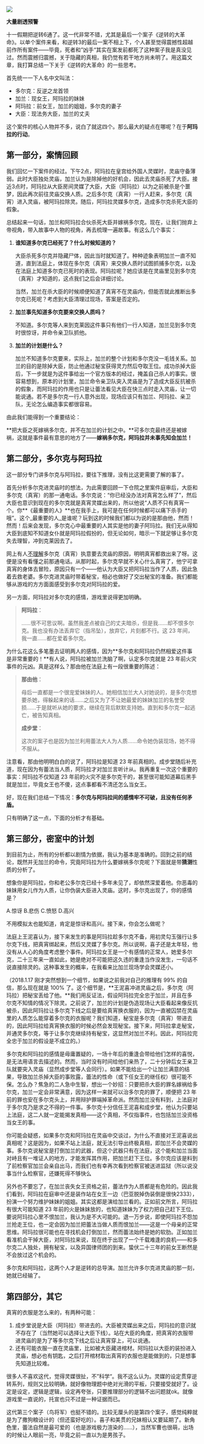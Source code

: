 ![](https://oftdwlsct.qnssl.com/Rayfa.jpg)

**大量剧透预警**

十一假期把逆转6通了。这一代非常不错，尤其是最后一个案子《逆转的大革命》。以单个案件来看，和逆转3的最后一案不相上下，个人甚至觉得震撼性超越前作所有案件——毕竟，死者和”凶手“其实在案发前都死了这种案子我是真没见过。然而震撼归震撼，关于隐藏的真相，我仍觉有若干地方尚未明了。用这篇文章，我打算总结一下关于《逆转的大革命》的一些思考。

首先统一一下人名中文叫法：

- 多尔克：反逆之龙首领
- 加兰：现女王，阿玛拉的妹妹
- 阿玛拉：前女王，加兰的姐姐，多尔克的妻子
- 大臣：现法务大臣，加兰的丈夫

这个案件的核心人物并不多，说白了就这四个。那么最大的疑点在哪呢？在于**阿玛拉的行动**。

## 第一部分，案情回顾

我们回忆一下案件的经过。下午2点，阿玛拉在皇宫给外国人灵媒时，灵庙守备薄弱。此时大臣独处灵庙，加兰认为是除掉他的好机会，因此去灵庙杀死了大臣。接近3点时，阿玛拉从大臣房间灵媒了大臣，大臣（阿玛拉）以为之前被杀是个噩梦，因此再次前往灵庙交换人质。之后多尔克（真宵）一行人赶来，多尔克（真宵）进入灵庙，被阿玛拉除灵。随后，阿玛拉灵媒多尔克，造成多尔克杀死大臣的假象。

总结起来一句话，加兰和阿玛拉合伙杀死大臣并嫁祸多尔克。现在，让我们抛弃上帝视角，带入故事中人物的视角，再去梳理一遍故事。有这么几个事实：

1. **谁知道多尔克已经死了？什么时候知道的？**

   大臣杀死多尔克并隐藏尸体，因此当时就知道了。种种迹象表明加兰一直不知道，直到法庭上，体现在多尔克（真宵）来交换人质时试图抓捕多尔克，以及在法庭上知道多尔克已死时的表现。阿玛拉呢？她应该是在灵庙里见到多尔克（真宵）才知道的，这点我们之后会详细讨论。

   当然，加兰在杀大臣的时候顺便知道了真宵不在灵庙内，但能否就此推断出多尔克已死呢？考虑到大臣清理过现场，答案是否定的。

2. **加兰事先知道多尔克要来交换人质吗？**

   不知道。多尔克等人来到克莱因这件事只有他们一行人知道，加兰见到多尔克时很惊讶，并命令亲卫队抓他。

3. **加兰的计划是什么？**

   加兰不知道多尔克要来，实际上，加兰的整个计划和多尔克没一毛钱关系。加兰的目的是除掉大臣，防止他通过秘宝获得灵力然后夺取王位。成功杀掉大臣后，下一步就是为这件事给出一个官方版本的经过，掩盖自己杀人的事实。很容易想到，原本的计划里，加兰命令亲卫队突入灵庙是为了造成大臣反抗被杀的假象，而阿玛拉的作用也只是让蕾法看见大臣在快三点时走入灵庙，让一切能说通。若不是多尔克一行人意外出现，现场应该只有加兰、阿玛拉、亲卫队，无论怎么编造事实都很容易。

由此我们能得到一个重要结论：

**把大臣之死嫁祸多尔克，并不在加兰的计划之中。**可多尔克最终还是被嫁祸，这就是事件最有意思的地方了——**嫁祸多尔克，阿玛拉并未事先知会加兰！**

## 第二部分，多尔克与阿玛拉

这一部分专门讲多尔克与阿玛拉，要往下推理，没有比这更需要了解的事了。

首先分析多尔克进灵庙时的想法，为此需要回顾一下仓院之里案件庭审后，大臣和多尔克（真宵）的那一通电话。多尔克说：“你已经没办法对真宵怎么样了”，然后大臣也意识到现在的多尔克就是真宵灵媒出来的，所以他说“人质不只有真宵一个。你**《最重要的人》**也在我手上，我可是在任何时候都可以痛下杀手的哦”。这个_最重要的人_是谁呢？玩到这的时候我们都以为说的是那由他，然而！然而！后来会发现，多尔克心中最重要的人其实是他的妻子阿玛拉。我们无从得知大臣到底知不知道女仆就是阿玛拉假扮的，但无论如何，暗示一下就足够让多尔克失去理智，冲到克莱因去了。

网上有人[不理解](http://bangumi.tv/blog/274044)多尔克（真宵）执意要去灵庙的原因，明明真宵都救出来了呀。这便是没有看懂之前那通电话。从那时起，多尔克早就不关心什么真宵了，他宁可拿真宵的身体去冒险，原因只有一个——他认为大臣又把阿玛拉当作了人质，因此急着去救老婆。多尔克进灵庙时带着秘宝，相必也做好了交出秘宝的准备。我们都能够从游戏的方方面面感受到多尔克对阿玛拉的爱。

另一方面，阿玛拉对多尔克的感情，游戏里说得更加明确。

> **阿玛拉**：
>
> ……很不可思议啊。虽然我差点被自己的丈夫暗杀，但是我……却不恨多尔克。我也没有办法丢弃它（指吊坠），放弃它，片刻都不行。这 23 年间，我一直……都在爱着多尔克。

为什么花这么多笔墨去证明两人的感情，因为**多尔克和阿玛拉仍然相爱这件事是非常重要的！**有人说，阿玛拉被加兰洗脑了啊，认定多尔克就是 23 年前火灾事件的元凶。真是这样么？那由他在法庭上有一段很重要的陈述：

> **那由他**：
>
> 母后一直都是一个很宠爱妹妹的人。她相信加兰大人对她说的，是多尔克想要杀她，得躲起来的话……之后又为了不让她最爱的妹妹加兰的名誉受损……于是就听从她的要求，继续在背后默默支持她。直到和多尔克一起逃亡，被告知真相。
>
> **成步堂**：
>
> 这次的案子也是因为加兰利用蕾法大人为人质……命令她伪装现场，她不得不服从。

注意看，那由他明明白白的说了，阿玛拉是知道 23 年前真相的。成步堂随后补充道，现在因为有蕾法当人质，阿玛拉才对加兰言听计从。我再重复一次这个重要的事实：阿玛拉不仅知道 23 年前的火灾不是多尔克干的，甚至很可能知道幕后黑手就是加兰，毕竟女王也不傻，这点事都看不清还怎么当女王。

好，现在我们总结一下情况：**多尔克与阿玛拉间的感情牢不可破，且没有任何矛盾。**

只有明确了这一点，下面的分析才有基础。

## 第三部分，密室中的计划

到目前为止，所有的分析都以剧情为依据，我认为基本是准确的。回到之前的结论，既然并无加兰的命令，究竟阿玛拉为什么要嫁祸多尔克呢？下面就是带**猜测**性质的分析了。

想象你是阿玛拉，你和老公多尔克已经十多年未见了，却依然深爱着他。你恶毒的妹妹用女儿作为人质，让你伪装大臣进入灵庙。这时，多尔克出现了，你的感情是？

A.惊讶	B.悲伤	C.愤怒	D.高兴

不用模拟太也能知道，肯定是惊讶和高兴。接下来，你会怎么做呢？

法庭上王泥喜认为，接下来发生的事是阿玛拉趁多尔克不备，用初灵勾玉强行让多尔克下线，把真宵绑起来，然后又灵媒了多尔克。所以说啊，喜子还是太年轻，他没有从人心的角度考虑整个事件。阿玛拉女王是一个有感情的正常人，她爱多尔克，二十三年来一直如此，她是绝对不可能把这久违的重逢当作没发生，一句话不说直接除灵的。这种事发生的概率，在我看来比加兰现场学会灵媒还小。

（2018.1.17 刚才突然想到一个细节，如果说之前我对自己的推理有 99% 的自信，那么现在就是 100% 了。这个细节是，**王泥喜冲进灵庙之后，多尔克（阿玛拉）把秘宝丢给了他。**我们用反证法，假设阿玛拉完全忠于加兰，并且在多尔克不知情的情况下除灵。之前说了，加兰的计划是伪造现场让大臣看起来像反抗被杀，因此阿玛拉让多尔克下线之后是要给真宵换衣服的，因为一直被囚禁在灵庙里的人质怎么能穿着多尔克的衣服呢？我们知道，秘宝是多尔克（真宵）带进去的，因此阿玛拉给真宵换衣服的时候必然会发现秘宝。接下来，阿玛拉拿走秘宝，并通灵多尔克，等于让多尔克继续持有秘宝，这显然对加兰不利。因此，阿玛拉完全忠于加兰的假设是不成立的。）

多尔克和阿玛拉的感情是毋庸置疑的，一场十年后的重逢会带给他们怎样的喜悦，是无法用语言去描述的。然而，当时没有时间给他们亲热了，二十分钟后女王亲卫队就要突入灵庙（显然成步堂等人会同行）。如果不能给出一个让加兰满意的结果，导致加兰杀掉大臣的事败露，蕾法的性命（或下任女王的继任权）很可能不保。怎么办？焦急的二人急中生智，想出一个妙招：只要把杀大臣的罪名嫁祸给多尔克，加兰一定会非常满意，因为这样一来就可以治多尔克的罪了，顺便把 23 年前的罪也安在多尔克头上，并用辩护罪端掉革命派。然而加兰没有料到，上法庭对于多尔克乃是求之不得的一件事。多尔克十分信任王泥喜和成步堂，他认为只要站上法庭，这二人就一定能揭发真相——这个真相，不仅指事件，也包括加兰没资格当女王的事。

你可能会疑惑，如果多尔克和阿玛拉在灵庙中交谈过，为什么不直接对王泥喜说出真相呢？这是因为，如果不站上法庭，就无法引导出终极真相，即加兰不会灵媒的事。多尔克说秘宝是打倒加兰的武器，但这个武器只有在法庭，这个能和加兰当面对峙且有一堆证人的地方，才能发挥其作用，把加兰赶下王位。多尔克应该是料到了前检察官加兰会亲自出马，而我们也有幸再次看到检察官被送进监狱（所以说没事当什么检察官，还嫌死得不够快么

另外也不要忘了，在加兰丧失女王资格之前，蕾法作为人质都是有危险的。因此我们看到，阿玛拉在庭审中还是装作站在女王一边（巴亚脱掉伪装倒是很快2333），扮演一个努力维护妹妹的姐姐。其实这都是演给加兰看的。正如前文所言，阿玛拉有很大可能知道 23 年前的火是妹妹放的，也知道妹妹为了权力把自己赶下王位。要说阿玛拉心里不恨加兰，我认为是不大可能的。退一万步说，即使阿玛拉不怨加兰抢走王位，也一定会因为加兰把蕾法当做人质而恨加兰——这是一个母亲的正常思维。阿玛拉很可能也在寻找机会打倒加兰，然而蕾法始终是她的软肋。正如加兰看准机会干掉大臣，对阿玛拉来说，现在终于出现了一个千载难逢的良机——和多尔克二人独处，拥有秘宝，以及异国律师团的到来。蛰伏二十三年的前女王断然是不会放过这个机会的。

多尔克和阿玛拉，这两个人才是逆转的总导演。加兰允许多尔克进灵庙的那一刻，她就已经输了。

## 第四部分，其它

真宵的衣服是怎么来的，有两种可能：

1. 成步堂说是大臣（阿玛拉）带进去的。大臣被灵媒出来之后，阿玛拉的意识就不存在了（当然她可以选择让大臣下线）。站在大臣的角度，把真宵的衣服带进灵庙的是为了等多尔克下线之后让真宵穿上，可以说通。
2. 还有可能衣服一直在灵庙里，比如被大臣藏进棺材。阿玛拉以大臣的装扮进入灵庙，想必也有钥匙，之后打开棺材取出真宵的衣服也是能做到的，只是想事先知道比较难。

很多人不喜欢这代，觉得灵媒很扯，不”科学“。我不这么认为。灵媒的设定贯穿逆转系列，规则又比较明确，就好像物理题中绝对光滑的平板，只要接受就好了。设定是设定，逻辑是逻辑，设定再夸张，只要推理部分的逻辑不出问题就ok。就像游戏里一直说的，托宣也只不过是一种证据而已。

这代第三个案子（鸟将军）也挺不错的。比较无厘头的是第四个案子，感觉纯粹就是为了撒狗粮设计的（但还蛮好吃的）。喜子和美贯的兄妹相认又要延期了。新角色里，蕾法自然是最可爱的（也是游戏极力渲染的……），当然军曹也很萌，出场的时候让人眼前一亮，毕竟之前一直以为是男孩子。